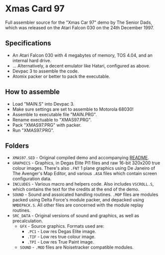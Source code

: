 # Xmas Card 97

Full assembler source for the "Xmas Car 97" demo by The Senior Dads, which was released on the Atari Falcon 030 on the 24th December 1997.

## Specifications
* An Atari Falcon 030 with 4 megabytes of memory, TOS 4.04, and an internal hard drive.
* ... Alternatively, a decent emulator like Hatari, configured as above.
* Devpac 3 to assemble the code.
* Atomix packer or better to pack the executable.

## How to assemble
* Load "MAIN.S" into Devpac 3.
* Make sure settings are set to assemble to Motorola 68030!
* Assemble to executable file "MAIN.PRG".
* Rename exectuable to "XMAS97.PRG".
* Pack "XMAS97.PRG" with packer.
* Run "XMAS97.PRG".

## Folders
* `XMAS97.SED` - Original compiled demo and accompanying [README](https://github.com/theseniordads/xmascard97/blob/main/XMAS97.SED/r3Adm3.tXt).
* `GRAPHICS` - Graphics, in Degas Elite PI1 files and raw 16-bit 320x200 true colour images. There's also `.FNT` 1 plane graphics using De Janeiro of The Avenger's Map Editor, and various `.ASA` files which contain screen configuration data.
* `INCLUDES` - Various macro and helpers code. Also includes `VSCROLL.S`, which contains the text for the credits at the end of the demo.
* `SOUND` - Sound and assoicated handling routines. `.MOP` files are modules packed using Delta Force's module packer, and depacked using `NMDEPACK.S`. All other files are concerned with the module replay routines.
* `SRC_DATA` - Original versions of sound and graphics, as well as precalculation.
  * `GFX` - Source graphics. Formats used are:
    * `.PC1` - Low res Degas Elite image.
    * `.TIF` - Low res true colour image.
    * `.TPI` - Low res True Paint image.
  * `SOUND` - `.MOD` files are Noisetracker compatible modules.
